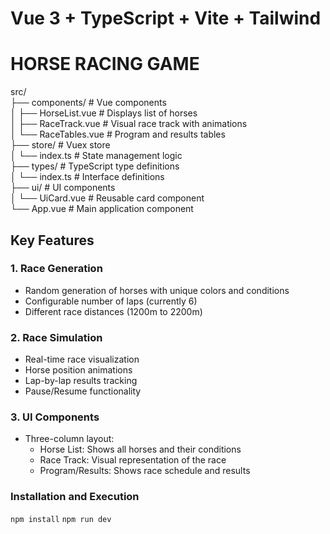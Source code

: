 # Vue 3 + TypeScript + Vite + Tailwind

# HORSE RACING GAME

src/ <br>
├── components/ # Vue components <br>
│ ├── HorseList.vue # Displays list of horses <br>
│ ├── RaceTrack.vue # Visual race track with animations <br>
│ └── RaceTables.vue # Program and results tables <br>
├── store/ # Vuex store <br>
│ └── index.ts # State management logic <br>
├── types/ # TypeScript type definitions <br>
│ └── index.ts # Interface definitions <br>
├── ui/ # UI components <br>
│ └── UiCard.vue # Reusable card component <br>
└── App.vue # Main application component <br>

## Key Features

### 1. Race Generation

- Random generation of horses with unique colors and conditions
- Configurable number of laps (currently 6)
- Different race distances (1200m to 2200m)

### 2. Race Simulation

- Real-time race visualization
- Horse position animations
- Lap-by-lap results tracking
- Pause/Resume functionality

### 3. UI Components

- Three-column layout:
  - Horse List: Shows all horses and their conditions
  - Race Track: Visual representation of the race
  - Program/Results: Shows race schedule and results

### Installation and Execution
``` npm install ```
``` npm run dev ```

